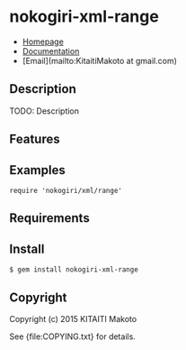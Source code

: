 # nokogiri-xml-range

* [Homepage](https://rubygems.org/gems/nokogiri-xml-range)
* [Documentation](http://rubydoc.info/gems/nokogiri-xml-range/frames)
* [Email](mailto:KitaitiMakoto at gmail.com)

## Description

TODO: Description

## Features

## Examples

    require 'nokogiri/xml/range'

## Requirements

## Install

    $ gem install nokogiri-xml-range

## Copyright

Copyright (c) 2015 KITAITI Makoto

See {file:COPYING.txt} for details.
